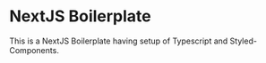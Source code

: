 # NextJS Boilerplate

This is a NextJS Boilerplate having setup of Typescript and Styled-Components.
